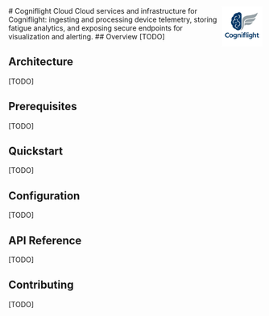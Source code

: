 <img src="cogniflight-logo.png" align="right" width="80" alt="Cogniflight Logo">
# Cogniflight Cloud
Cloud services and infrastructure for Cogniflight: ingesting and processing device telemetry, storing fatigue analytics, and exposing secure endpoints for visualization and alerting.
## Overview
[TODO]

## Architecture
[TODO]

## Prerequisites
[TODO]

## Quickstart
[TODO]

## Configuration
[TODO]

## API Reference
[TODO]

## Contributing
[TODO]
